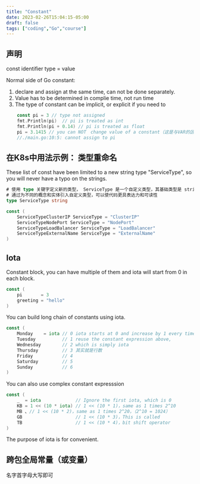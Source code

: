 ```yaml
---
title: "Constant"
date: 2023-02-26T15:04:15-05:00
draft: false
tags: ["coding","Go","course"]
---
```


## 声明

const identifier type = value

Normal side of Go constant:
1. declare and assign at the same time, can not be done separately. 
2. Value has to be determined in complie time, not run time
3. The type of constant can be implicit, or explicit if you need to

```go
	const pi = 3 // type not assigned
	fmt.Println(pi)  // pi is treated as int
    fmt.Println(pi + 0.14) // pi is treated as float
	pi = 3.1415 // you can NOT　change value of a constant（这是与VAR的区别）
    //./main.go:10:5: cannot assign to pi
```

## 在K8s中用法示例： 类型重命名

These list of const have been limited to a new string type "ServiceType", so you will never have a typo on the strings. 

```go
# 使用 type 关键字定义新的类型， ServiceType 是一个自定义类型，其基础类型是 string。
# 通过为不同的概念和实体引入自定义类型，可以使代码更具表达力和可读性
type ServiceType string

const (
	ServiceTypeClusterIP ServiceType = "ClusterIP"
	ServiceTypeNodePort ServiceType = "NodePort"
	ServiceTypeLoadBalancer ServiceType = "LoadBalancer"
	ServiceTypeExternalName ServiceType = "ExternalName"
)
```
## Iota

Constant block, you can have multiple of them and iota will start from 0 in each block.
```go
const (
	pi       = 3
	greeting = "hello"
)
```
You can build long chain of constants using iota.
```go
const (
	Monday    = iota // 0 iota starts at 0 and increase by 1 every time it is used
	Tuesday          // 1 reuse the constant expression above, 
	Wednesday        // 2 which is simply iota
	Thursday         // 3 其实就是行数
	Friday           // 4
	Saturday         // 5
	Sunday           // 6
)
```
You can also use complex constant expresssion
```go
const (
	_  = iota             // Ignore the first iota, which is 0
	KB = 1 << (10 * iota) // 1 << (10 * 1)，same as 1 times 2^10 
	MB 、// 1 << (10 * 2)，same as 1 times 2^20，（2^10 = 1024）
	GB                    // 1 << (10 * 3)，This is called
	TB                    // 1 << (10 * 4)，bit shift operator
)
```
The purpose of iota is for convenient.

## 跨包全局常量（或变量）

名字首字母大写即可